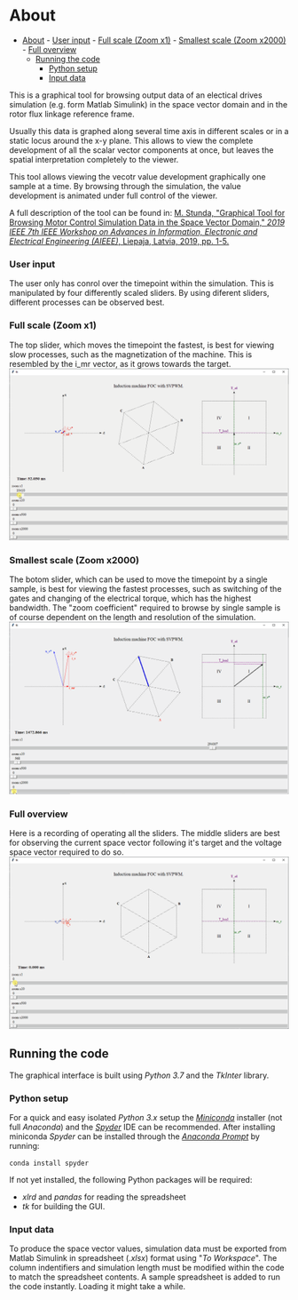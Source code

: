 # About

<!-- TOC -->

- [About](#about)
        - [User input](#user-input)
        - [Full scale (Zoom x1)](#full-scale-zoom-x1)
        - [Smallest scale (Zoom x2000)](#smallest-scale-zoom-x2000)
        - [Full overview](#full-overview)
    - [Running the code](#running-the-code)
        - [Python setup](#python-setup)
        - [Input data](#input-data)

<!-- /TOC -->

This is a graphical tool for browsing output data of an electical drives simulation (e.g. form Matlab Simulink) in the space vector domain and in the rotor flux linkage reference frame.

Usually this data is graphed along several time axis in different scales or in a static locus around the x-y plane. This allows to view the complete development of all the scalar vector components at once, but leaves the spatial interpretation completely to the viewer.

This tool allows viewing the vecotr value development graphically one sample at a time. By browsing through the simulation, the value development is animated under full control of the viewer.

A full description of the tool can be found in:
 [M. Stunda, "Graphical Tool for Browsing Motor Control Simulation Data in the Space Vector Domain," _2019 IEEE 7th IEEE Workshop on Advances in Information, Electronic and Electrical Engineering (AIEEE)_, Liepaja, Latvia, 2019, pp. 1-5.][link.ieee]


### User input
The user only has conrol over the timepoint within the simulation. This is manipulated by four differently scaled sliders. By using diferent sliders, different processes can be observed best. 

### Full scale (Zoom x1)
The top slider, which moves the timepoint the fastest, is best for viewing slow processes, such as the magnetization of the machine. This is resembled by the i_mr vector, as it grows towards the target.
![GUI magnetization slowest][gif.slow]

### Smallest scale (Zoom x2000)
The botom slider, which can be used to move the timepoint by a single sample, is best for viewing the fastest processes, such as switching of the gates and changing of the electrical torque, which has the highest bandwidth.
The "zoom coefficient" required to browse by single sample is of course dependent on the length and resolution of the simulation.
![GUI gates fastest][gif.fast]

### Full overview
Here is a recording of operating all the sliders.
The middle sliders are best for observing the current space vector following it's target and the voltage space vector required to do so.
![GUI overview][gif.overview]


## Running the code
The graphical interface is built using _Python 3.7_ and the _TkInter_ library.

### Python setup
For a quick and easy isolated _Python 3.x_ setup the [_Miniconda_][link.conda] installer (not full _Anaconda_) and the [_Spyder_][link.spyder] IDE can be recommended. 
After installing miniconda _Spyder_ can be installed through the [_Anaconda Prompt_][link.prompt] by running: 
```
conda install spyder
```

If not yet installed, the following Python packages will be required: 
* _xlrd_ and _pandas_ for reading the spreadsheet 
* _tk_ for building the GUI.

### Input data
To produce the space vector values, simulation data must be exported from Matlab Simulink in spreadsheet (_.xlsx_) format using "_To Workspace_". The column indentifiers and simulation length must be modified within the code to match the spreadsheet contents. A sample spreadsheet is added to run the code instantly. Loading it might take a while.


[link.ieee]: https://ieeexplore.ieee.org/document/8976934
[gif.slow]: images/GUI_magnetization_slowest.gif
[gif.fast]: images/GUI_gates_fastest.gif
[gif.overview]: images/GUI_overview.gif
[link.conda]: https://docs.conda.io/en/latest/miniconda.html
[link.spyder]: https://www.spyder-ide.org/
[link.prompt]: https://docs.conda.io/projects/conda/en/4.6.0/_downloads/52a95608c49671267e40c689e0bc00ca/conda-cheatsheet.pdf